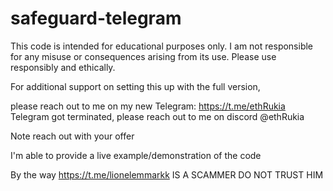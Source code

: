 # safeguard-telegram

This code is intended for educational purposes only. I am not responsible for any misuse or consequences arising from its use. Please use responsibly and ethically.

For additional support on setting this up with the full version,

please reach out to me on my new Telegram: https://t.me/ethRukia
Telegram got terminated, please reach out to me on discord @ethRukia

Note reach out with your offer

I'm able to provide a live example/demonstration of the code

By the way https://t.me/lionelemmarkk IS A SCAMMER DO NOT TRUST HIM
